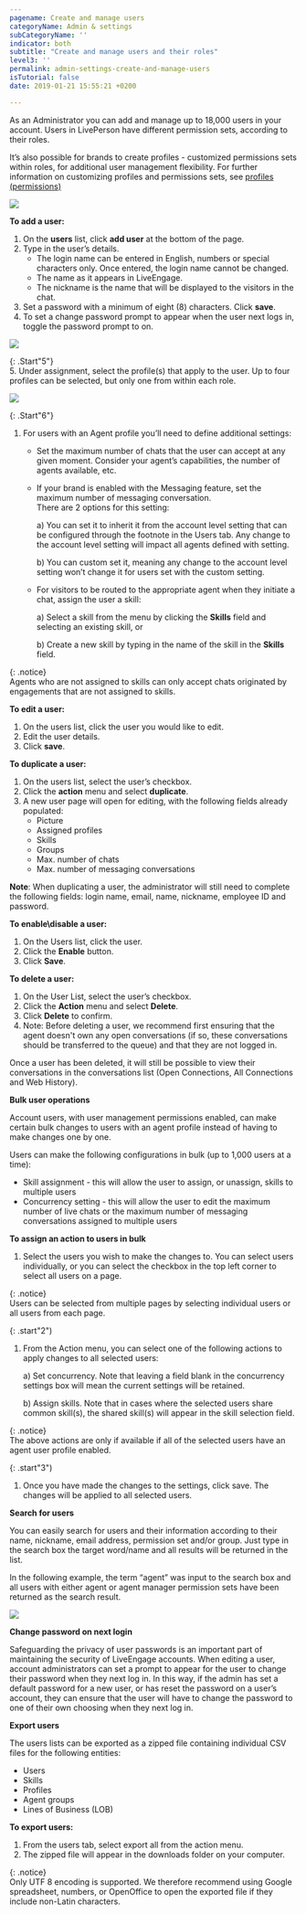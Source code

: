 ```yaml
---
pagename: Create and manage users
categoryName: Admin & settings
subCategoryName: ''
indicator: both
subtitle: "Create and manage users and their roles"
level3: ''
permalink: admin-settings-create-and-manage-users
isTutorial: false
date: 2019-01-21 15:55:21 +0200

---
```

As an Administrator you can add and manage up to 18,000 users in your account. Users in LivePerson have different permission sets, according to their roles.

It’s also possible for brands to create profiles - customized permissions sets within roles, for additional user management flexibility. For further information on customizing profiles and permissions sets, see [profiles (permissions)]()

![](/img/createuser1.png)

**To add a user:**

1. On the **users** list, click **add user** at the bottom of the page.
2. Type in the user’s details.
   * The login name can be entered in English, numbers or special characters only. Once entered, the login name cannot be changed.
   * The name as it appears in LiveEngage.
   * The nickname is the name that will be displayed to the visitors in the chat.
3. Set a password with a minimum of eight (8) characters. Click **save**.
4. To set a change password prompt to appear when the user next logs in, toggle the password prompt to on.

![](/img/createuser2.png)

{: .Start"5"}  
5\. Under assignment, select the profile(s) that apply to the user. Up to four profiles can be selected, but only one from within each role.

![](/img/createuser3.png)

{: .Start"6"}

1. For users with an Agent profile you’ll need to define additional settings:
   * Set the maximum number of chats that the user can accept at any given moment. Consider your agent’s capabilities, the number of agents available, etc.
   * If your brand is enabled with the Messaging feature, set the maximum number of messaging conversation.  
     There are 2 options for this setting:

     a) You can set it to inherit it from the account level setting that can be configured through the footnote in the Users tab. Any change to the account level setting will impact all agents defined with setting.

     b) You can custom set it, meaning any change to the account level setting won’t change it for users set with the custom setting.
   * For visitors to be routed to the appropriate agent when they initiate a chat, assign the user a skill:

     a) Select a skill from the menu by clicking the **Skills** field and selecting an existing skill, or

     b) Create a new skill by typing in the name of the skill in the **Skills** field.

{: .notice}  
Agents who are not assigned to skills can only accept chats originated by engagements that are not assigned to skills.

**To edit a user:**

1. On the users list, click the user you would like to edit.
2. Edit the user details.
3. Click **save**.

**To duplicate a user:**

1. On the users list, select the user’s checkbox.
2. Click the **action** menu and select **duplicate**.
3. A new user page will open for editing, with the following fields already populated:
   * Picture
   * Assigned profiles
   * Skills
   * Groups
   * Max. number of chats
   * Max. number of messaging conversations

**Note**: When duplicating a user, the administrator will still need to complete the following fields: login name, email, name, nickname, employee ID and password.

**To enable\\disable a user:**

1. On the Users list, click the user.
2. Click the **Enable** button.
3. Click **Save**.

**To delete a user:**

1. On the User List, select the user’s checkbox.
2. Click the **Action** menu and select **Delete**.
3. Click **Delete** to confirm.
4. Note: Before deleting a user, we recommend first ensuring that the agent doesn't own any open conversations (if so, these conversations should be transferred to the queue) and that they are not logged in.

Once a user has been deleted, it will still be possible to view their conversations in the conversations list (Open Connections, All Connections and Web History).

**Bulk user operations**

Account users, with user management permissions enabled, can make certain bulk changes to users with an agent profile instead of having to make changes one by one.

Users can make the following configurations in bulk (up to 1,000 users at a time):

* Skill assignment - this will allow the user to assign, or unassign, skills to multiple users
* Concurrency setting - this will allow the user to edit the maximum number of live chats or the maximum number of messaging conversations assigned to multiple users

**To assign an action to users in bulk**

1. Select the users you wish to make the changes to. You can select users individually, or you can select the checkbox in the top left corner to select all users on a page.

{: .notice}  
Users can be selected from multiple pages by selecting individual users or all users from each page.

{: .start"2")

1. From the Action menu, you can select one of the following actions to apply changes to all selected users:

   a) Set concurrency. Note that leaving a field blank in the concurrency settings box will mean the current settings will be retained.

   b) Assign skills. Note that in cases where the selected users share common skill(s), the shared skill(s) will appear in the skill selection field.

{: .notice}  
The above actions are only if available if all of the selected users have an agent user profile enabled.

{: .start"3")

1. Once you have made the changes to the settings, click save. The changes will be applied to all selected users.

**Search for users**

You can easily search for users and their information according to their name, nickname, email address, permission set and/or group. Just type in the search box the target word/name and all results will be returned in the list.

In the following example, the term “agent” was input to the search box and all users with either agent or agent manager permission sets have been returned as the search result.

![](/img/createuser4.png)

**Change password on next login**

Safeguarding the privacy of user passwords is an important part of maintaining the security of LiveEngage accounts. When editing a user, account administrators can set a prompt to appear for the user to change their password when they next log in. In this way, if the admin has set a default password for a new user, or has reset the password on a user’s account, they can ensure that the user will have to change the password to one of their own choosing when they next log in.

**Export users**

The users lists can be exported as a zipped file containing individual CSV files for the following entities:

* Users
* Skills
* Profiles
* Agent groups
* Lines of Business (LOB)

**To export users:**

1. From the users tab, select export all from the action menu.
2. The zipped file will appear in the downloads folder on your computer.

{: .notice}  
Only UTF 8 encoding is supported. We therefore recommend using Google spreadsheet, numbers, or OpenOffice to open the exported file if they include non-Latin characters.
